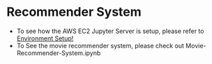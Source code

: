 # Recommender System 
* To see how the AWS EC2 Jupyter Server is setup, please refer to [Environment Setup!](https://github.com/acrain0906/MovieRecommender/blob/main/Environment.md)
* To See the movie recommender system, please check out Movie-Recommender-System.ipynb
